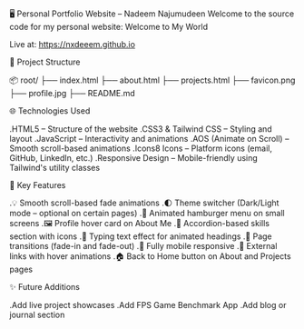 🖥️ Personal Portfolio Website – Nadeem Najumudeen
Welcome to the source code for my personal website: Welcome to My World

Live at: https://nxdeeem.github.io

📁 Project Structure

📦 root/
├── index.html
├── about.html
├── projects.html
├── favicon.png
├── profile.jpg
├── README.md

🌐 Technologies Used

.HTML5 – Structure of the website
.CSS3 & Tailwind CSS – Styling and layout
.JavaScript – Interactivity and animations
.AOS (Animate on Scroll) – Smooth scroll-based animations
.Icons8 Icons – Platform icons (email, GitHub, LinkedIn, etc.)
.Responsive Design – Mobile-friendly using Tailwind's utility classes

🎯 Key Features

.💡 Smooth scroll-based fade animations
.🌓 Theme switcher (Dark/Light mode – optional on certain pages)
.🧭 Animated hamburger menu on small screens
.🖼️ Profile hover card on About Me
.🎯 Accordion-based skills section with icons
.🧠 Typing text effect for animated headings
.🧩 Page transitions (fade-in and fade-out)
.📱 Fully mobile responsive
.🔗 External links with hover animations
.🏠 Back to Home button on About and Projects pages


✨ Future Additions

.Add live project showcases
.Add FPS Game Benchmark App
.Add blog or journal section
